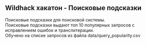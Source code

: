 ## Wildhack хакатон - Поисковые подсказки
Поисковые подсказки для поисковой системы.  
Поисковые подсказки выдают топ 10 популярных запросов с исправлением ошибок и транслитерации.   
Обучено на списке запросов из файла data/query_popularity.csv
